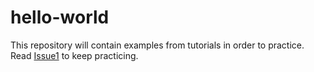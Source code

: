 hello-world
==============================
This repository will contain examples from tutorials in order to practice.
Read [Issue1](https://github.com/MichelleYagerR/hello-world/issues/1 "issue1") to keep practicing.
